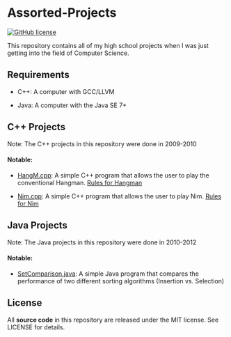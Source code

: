 # Assorted-Projects

[![GitHub license](https://img.shields.io/badge/license-MIT-blue.svg)](https://raw.githubusercontent.com/nextseto/Assorted-Projects/master/LICENSE)

This repository contains all of my high school projects when I was just getting into the field of Computer Science.

## Requirements

- C++: A computer with GCC/LLVM

- Java: A computer with the Java SE 7+

## C++ Projects

Note: The C++ projects in this repository were done in 2009-2010

#### Notable:

- [HangM.cpp](/C++/HangM.cpp): A simple C++ program that allows the user to play the conventional Hangman. [Rules for Hangman](https://en.wikipedia.org/wiki/Hangman_(game))

- [Nim.cpp](https://en.wikipedia.org/wiki/Nim): A simple C++ program that allows the user to play Nim. [Rules for Nim](/C++/Nim.cpp)

## Java Projects

Note: The Java projects in this repository were done in 2010-2012

#### Notable:

- [SetComparison.java](/Java/SetComparison.java): A simple Java program that compares the performance of two different sorting algorithms (Insertion vs. Selection)

## License

All **source code** in this repository are released under the MIT license. See LICENSE for details.